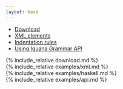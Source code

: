 ```yaml
---
layout: base
---
```


<script type="text/javascript">
	$('body').scrollspy({
	    target: '.bs-docs-sidebar',
	    offset: 40
	});

	$("#sidebar").affix({
	    offset: {
	      top: 60
	    }
	});
</script>

<div class="row">
    <!--Nav Bar -->
    <nav class="col-xs-3 bs-docs-sidebar">
        <ul id="sidebar" class="nav nav-stacked fixed">
            <li>
                <a href="#GroupA">Download</a>
            </li>
    		<li>
                <a href="#GroupB">XML elements</a>
            </li>
            <li>
                <a href="#GroupC">Indentation rules</a>
            </li>
            <li>
                <a href="#GroupD">Using Iguana Grammar API</a>
            </li>
        </ul>
    </nav>
    <!--Main Content -->
    <div class="col-xs-9">
        <section id="GroupA" class="group">
			{% include_relative download.md %}
        </section>
        <section id="GroupB" class="group">
			{% include_relative examples/xml.md %}
        </section>
        <section id="GroupC" class="group">
        	{% include_relative examples/haskell.md %}
        </section>    
        <section id="GroupD" class="group">
        	{% include_relative examples/api.md %}
        </section>    
    </div>
</div>
